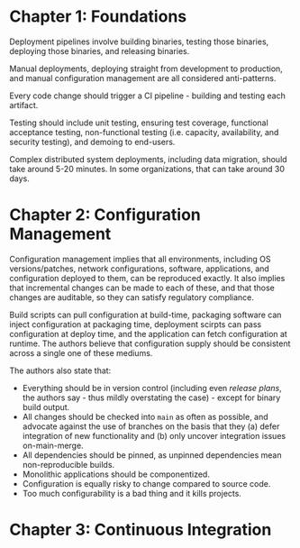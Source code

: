 <!-- from Continuous Delivery by Jez Humble / David Farley -->


# Chapter 1: Foundations

Deployment pipelines involve building binaries, testing those binaries, deploying those binaries, and releasing binaries.

Manual deployments, deploying straight from development to production, and manual configuration management are all considered anti-patterns.

Every code change should trigger a CI pipeline - building and testing each artifact.

Testing should include unit testing, ensuring test coverage, functional acceptance testing, non-functional testing (i.e. capacity, availability, and security testing), and demoing to end-users. 

Complex distributed system deployments, including data migration, should take around 5-20 minutes. In some organizations, that can take around 30 days.


# Chapter 2: Configuration Management

Configuration management implies that all environments, including OS versions/patches, network configurations, software, applications, and configuration deployed to them, can be reproduced exactly. It also implies that incremental changes can be made to each of these, and that those changes are auditable, so they can satisfy regulatory compliance.

Build scripts can pull configuration at build-time, packaging software can inject configuration at packaging time, deployment scirpts can pass configuration at deploy time, and the application can fetch configuration at runtime. The authors believe that configuration supply should be consistent across a single one of these mediums.

The authors also state that:

  * Everything should be in version control (including even *release plans*, the authors say - thus mildly overstating the case) - except for binary build output.
  * All changes should be checked into `main` as often as possible, and advocate against the use of branches on the basis that they (a) defer integration of new functionality and (b) only uncover integration issues on-main-merge.
  * All dependencies should be pinned, as unpinned dependencies mean non-reproducible builds.
  * Monolithic applications should be componentized.
  * Configuration is equally risky to change compared to source code. 
  * Too much configurability is a bad thing and it kills projects.


# Chapter 3: Continuous Integration

<!-- todo: pg. 55 -->